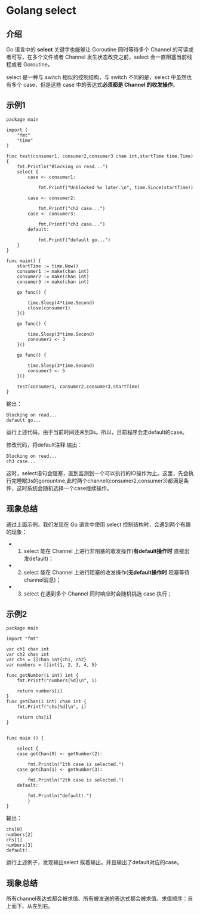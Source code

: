 # Golang select

## 介绍

Go 语言中的 **select** 关键字也能够让 Goroutine 同时等待多个 Channel 的可读或者可写，在多个文件或者 Channel 发生状态改变之前，select 会一直阻塞当前线程或者 Goroutine。

select 是一种与 switch 相似的控制结构，与 switch 不同的是，select 中虽然也有多个 case，但是这些 case 中的表达式**必须都是 Channel 的收发操作**。

## 示例1

    package main

    import (
        "fmt"
        "time"
    )

    func test(consumer1, consumer2,consumer3 chan int,startTime time.Time) {
        fmt.Println("Blocking on read...")
        select {
            case <- consumer1:

                fmt.Printf("Unblocked %v later.\n", time.Since(startTime))

            case <- consumer2:

                fmt.Printf("ch2 case...")
            case <- consumer3:

                fmt.Printf("ch3 case...")
            default:

                fmt.Printf("default go...")
        }
    }

    func main() {
        startTime := time.Now()
        consumer1 := make(chan int)
        consumer2 := make(chan int)
        consumer3 := make(chan int)

        go func() {

            time.Sleep(4*time.Second)
            close(consumer1)
        }()

        go func() {

            time.Sleep(3*time.Second)
            consumer2 <- 3
        }()

        go func() {

            time.Sleep(3*time.Second)
            consumer3 <- 5
        }()
        
        test(consumer1, consumer2,consumer3,startTime)
    }

输出：

    Blocking on read...
    default go...

运行上述代码，由于当前时间还未到3s。所以，目前程序会走default的case。

修改代码，将default注释:输出：

    Blocking on read...
    ch3 case...

这时，select语句会阻塞，直到监测到一个可以执行的IO操作为止。这里，先会执行完睡眠3s的gorountine,此时两个channel(consumer2,consumer3)都满足条件，这时系统会随机选择一个case继续操作。

## 现象总结

通过上面示例，我们发现在 Go 语言中使用 select 控制结构时，会遇到两个有趣的现象：

- 1. select 能在 Channel 上进行非阻塞的收发操作(**有default操作时** 直接出发default)；
- 2. select 能在 Channel 上进行阻塞的收发操作(**无default操作时** 阻塞等待channel消息)；
- 3. select 在遇到多个 Channel 同时响应时会随机挑选 case 执行；

## 示例2

    package main

    import "fmt"

    var ch1 chan int
    var ch2 chan int
    var chs = []chan int{ch1, ch2}
    var numbers = []int{1, 2, 3, 4, 5}

    func getNumber(i int) int {
        fmt.Printf("numbers[%d]\n", i)

        return numbers[i]
    }
    func getChan(i int) chan int {
        fmt.Printf("chs[%d]\n", i)

        return chs[i]
    }


    func main () {

        select {
        case getChan(0) <- getNumber(2):

            fmt.Println("1th case is selected.")
        case getChan(1) <- getNumber(3):

            fmt.Println("2th case is selected.")
        default:

            fmt.Println("default!.")
            }
    }

输出：

    chs[0]
    numbers[2]
    chs[1]
    numbers[3]
    default!.

运行上述例子，发现输出select 挨着输出。并且输出了default对应的case。

## 现象总结

所有channel表达式都会被求值、所有被发送的表达式都会被求值。求值顺序：自上而下、从左到右。